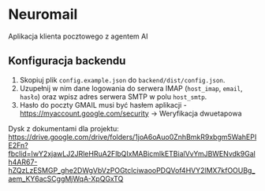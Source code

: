 # Neuromail
Aplikacja klienta pocztowego z agentem AI

## Konfiguracja backendu

1. Skopiuj plik `config.example.json` do `backend/dist/config.json`.
2. Uzupełnij w nim dane logowania do serwera IMAP (`host_imap`, `email`, `hasło`) oraz wpisz adres serwera SMTP w polu `host_smtp`.
3. Hasło do poczty GMAIL musi być hasłem aplikacji - https://myaccount.google.com/security -> Weryfikacja dwuetapowa

Dysk z dokumentami dla projektu: https://drive.google.com/drive/folders/1joA6oAuo0ZnhBmkR9xbgm5WahEPIE2Fn?fbclid=IwY2xjawLJ2JRleHRuA2FlbQIxMABicmlkETBialVvYmJBWENvdk9Galh4AR67-hZQzLzESMGP_ghe2DWgVbVzPOGtclciwaooPDQVof4HVY2lMX7kfOOUBg_aem_KY6acSCggMjWqA-XpQGxTQ

